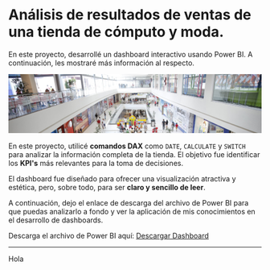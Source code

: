 # Análisis de resultados de ventas de una tienda de cómputo y moda. 
En este proyecto, desarrollé un dashboard interactivo usando Power BI. A continuación, les mostraré más información al respecto.

![New Project](https://github.com/anton-zd/Dashboard-analitico-de-resultados-de-ventas/blob/main/assets/power_bi_portada.jpg?raw=true)

En este proyecto, utilicé **comandos DAX** como `DATE`, `CALCULATE` y `SWITCH` para analizar la información completa de la tienda. El objetivo fue identificar los **KPI's** más relevantes para la toma de decisiones.

El dashboard fue diseñado para ofrecer una visualización atractiva y estética, pero, sobre todo, para ser **claro y sencillo de leer**.

A continuación, dejo el enlace de descarga del archivo de Power BI para que puedas analizarlo a fondo y ver la aplicación de mis conocimientos en el desarrollo de dashboards.

Descarga el archivo de Power BI aquí: [Descargar Dashboard](https://github.com/anton-zd/Dashboard-analitico-de-resultados-de-ventas/raw/refs/heads/main/assets/PowerBIProject_01.pbix)

---

Hola
